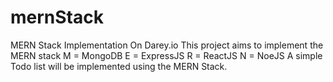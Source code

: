 # mernStack
MERN Stack Implementation On Darey.io
This project aims to implement the MERN stack 
M = MongoDB
E = ExpressJS
R = ReactJS
N = NoeJS
A simple Todo list will be implemented using the MERN Stack.
